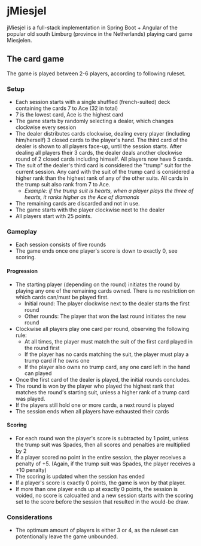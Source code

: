 # jMiesjel
jMiesjel is a full-stack implementation in Spring Boot + Angular of the popular old south Limburg (province in the Netherlands) playing card game Miesjelen.

## The card game
The game is played between 2-6 players, according to following ruleset. 

### Setup
 * Each session starts with a single shuffled (french-suited) deck containing the cards 7 to Ace (32 in total)
 * 7 is the lowest card, Ace is the highest card
 * The game starts by randomly selecting a dealer, which changes clockwise every session
 * The dealer distributes cards clockwise, dealing every player (including him/herself) 3 closed cards to the player's hand. The third card of the dealer is shown to all players face-up, until the session starts. After dealing all players their 3 cards, the dealer deals another clockwise round of 2 closed cards including himself. All players now have 5 cards.
 * The suit of the dealer's third card is considered the "trump" suit for the current session. Any card with the suit of the trump card is considered a higher rank than the highest rank of any of the other suits. All cards in the trump suit also rank from 7 to Ace.
   - _Example: if the trump suit is hearts, when a player plays the three of hearts, it ranks higher as the Ace of diamonds_
 * The remaining cards are discarded and not in use.
 * The game starts with the player clockwise next to the dealer
 * All players start with 25 points.
 
 ### Gameplay
  * Each session consists of five rounds
  * The game ends once one player's score is down to exactly 0, see scoring.
 
 #### Progression
  * The starting player (depending on the round) initiates the round by playing any one of the remaining cards owned. There is no restriction on which cards can/must be played first.
    - Initial round: The player clockwise next to the dealer starts the first round
    - Other rounds: The player that won the last round initiates the new round
  * Clockwise all players play one card per round, observing the following rule:
    - At all times, the player must match the suit of the first card played in the round first
    - If the player has no cards matching the suit, the player must play a trump card if he owns one
    - If the player also owns no trump card, any one card left in the hand can played
  * Once the first card of the dealer is played, the initial rounds concludes.
  * The round is won by the player who played the highest rank that matches the round's starting suit, unless a higher rank of a trump card was played.
  * If the players still hold one or more cards, a next round is played
  * The session ends when all players have exhausted their cards
  
  #### Scoring
   * For each round won the player's score is subtracted by 1 point, unless the trump suit was Spades, then all scores and penalties are multiplied by 2
   * If a player scored no point in the entire session, the player receives a penalty of +5. (Again, if the trump suit was Spades, the player receives a +10 penalty)
   * The scoring is updated when the session has ended
   * If a player's score is exactly 0 points, the game is won by that player.
   * If more than one player ends up at exactly 0 points, the session is voided, no score is calcualted and a new session starts with the scoring set to the score before the session that resulted in the would-be draw.
  
  ### Considerations
   * The optimum amount of players is either 3 or 4, as the ruleset can potentionally leave the game unbounded.
